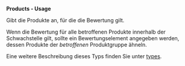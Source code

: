 **Products - Usage**

Gibt die Produkte an, für die die Bewertung gilt.

Wenn die Bewertung für alle betroffenen Produkte innerhalb der Schwachstelle gilt, sollte ein Bewertungselement angegeben werden, dessen Produkte der _betroffenen_ Produktgruppe ähneln.

Eine weitere Beschreibung dieses Typs finden Sie unter [types](types/products-usage.de.md).